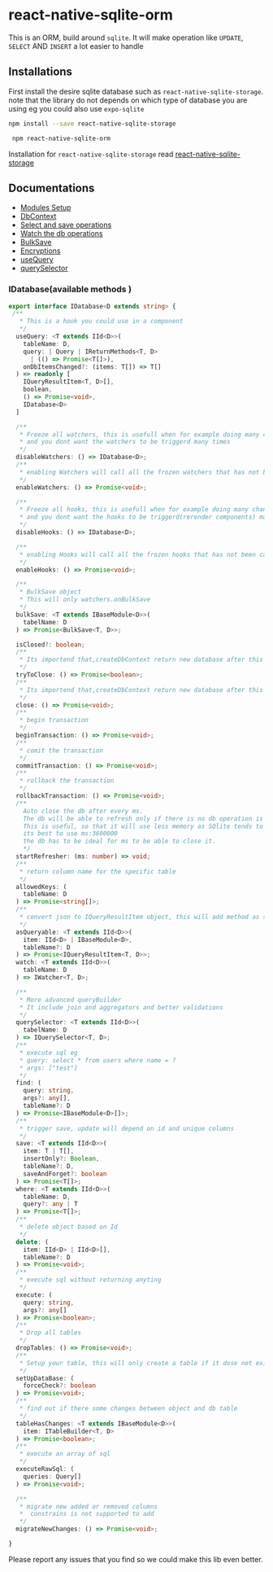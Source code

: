 # react-native-sqlite-orm
 This is an ORM, build around `sqlite`. It will make operation like `UPDATE`, `SELECT` AND `INSERT` a lot easier to handle
 
 ## Installations

First install the desire sqlite database such as `react-native-sqlite-storage`.
note that the library do not depends on which type of database you are using eg you could also use `expo-sqlite`

```sh
npm install --save react-native-sqlite-storage
```

```sh
 npm react-native-sqlite-orm
```
Installation for `react-native-sqlite-storage` read [react-native-sqlite-storage](https://www.npmjs.com/package/react-native-sqlite-storage)

## Documentations
* [Modules Setup](https://github.com/1-AlenToma/react-native-sqlite-orm/blob/main/documentations/SetupModules.md)
* [DbContext](https://github.com/1-AlenToma/react-native-sqlite-orm/blob/main/documentations/dbContexts.md)
* [Select and save operations](https://github.com/1-AlenToma/react-native-sqlite-orm/blob/main/documentations/Select_and_Save.md)
* [Watch the db operations](https://github.com/1-AlenToma/react-native-sqlite-orm/blob/main/documentations/Watcher.md)
* [BulkSave](https://github.com/1-AlenToma/react-native-sqlite-orm/blob/main/documentations/BulkSave.md)
* [Encryptions](https://github.com/1-AlenToma/react-native-sqlite-orm/blob/main/documentations/Encryptions.md)
* [useQuery](https://github.com/1-AlenToma/react-native-sqlite-orm/blob/main/documentations/useQuery.md)
* [querySelector](https://github.com/1-AlenToma/react-native-sqlite-orm/blob/main/documentations/querySelector.md)


### IDatabase(available methods )
```ts
export interface IDatabase<D extends string> {
 /**
   * This is a hook you could use in a component
   */
  useQuery: <T extends IId<D>>(
    tableName: D,
    query: | Query | IReturnMethods<T, D>
      | (() => Promise<T[]>),
    onDbItemsChanged?: (items: T[]) => T[]
  ) => readonly [
    IQueryResultItem<T, D>[],
    boolean,
    () => Promise<void>,
    IDatabase<D>
  ]

  /**
   * Freeze all watchers, this is usefull when for example doing many changes to the db
   * and you dont want the watchers to be triggerd many times
   */
  disableWatchers: () => IDatabase<D>;
  /**
   * enabling Watchers will call all the frozen watchers that has not been called when it was frozen
   */
  enableWatchers: () => Promise<void>;

  /**
   * Freeze all hooks, this is usefull when for example doing many changes to the db
   * and you dont want the hooks to be triggerd(rerender components) many times
   */
  disableHooks: () => IDatabase<D>;

  /**
   * enabling Hooks will call all the frozen hooks that has not been called when it was frozen
   */
  enableHooks: () => Promise<void>;

  /**
   * BulkSave object
   * This will only watchers.onBulkSave
   */
  bulkSave: <T extends IBaseModule<D>>(
    tabelName: D
  ) => Promise<BulkSave<T, D>>;

  isClosed?: boolean;
  /**
   * Its importend that,createDbContext return new database after this is triggered
   */
  tryToClose: () => Promise<boolean>;
  /**
   * Its importend that,createDbContext return new database after this is triggered
   */
  close: () => Promise<void>;
  /**
   * begin transaction
   */
  beginTransaction: () => Promise<void>;
  /**
   * comit the transaction
   */
  commitTransaction: () => Promise<void>;
  /**
   * rollback the transaction
   */
  rollbackTransaction: () => Promise<void>;
  /**
    Auto close the db after every ms.
    The db will be able to refresh only if there is no db operation is ongoing.
    This is useful, so that it will use less memory as SQlite tends to store transaction in memories which causes the increase in memory over time.
    its best to use ms:3600000
    the db has to be ideal for ms to be able to close it.
    */
  startRefresher: (ms: number) => void;
  /**
   * return column name for the specific table
   */
  allowedKeys: (
    tableName: D
  ) => Promise<string[]>;
  /**
   * convert json to IQueryResultItem object, this will add method as saveChanges, update and delete methods to an object
   */
  asQueryable: <T extends IId<D>>(
    item: IId<D> | IBaseModule<D>,
    tableName?: D
  ) => Promise<IQueryResultItem<T, D>>;
  watch: <T extends IId<D>>(
    tableName: D
  ) => IWatcher<T, D>;

  /**
   * More advanced queryBuilder
   * It include join and aggregators and better validations
   */
  querySelector: <T extends IId<D>>(
    tabelName: D
  ) => IQuerySelector<T, D>;
  /**
   * execute sql eg
   * query: select * from users where name = ?
   * args: ["test"]
   */
  find: (
    query: string,
    args?: any[],
    tableName?: D
  ) => Promise<IBaseModule<D>[]>;
  /**
   * trigger save, update will depend on id and unique columns
   */
  save: <T extends IId<D>>(
    item: T | T[],
    insertOnly?: Boolean,
    tableName?: D,
    saveAndForget?: boolean
  ) => Promise<T[]>;
  where: <T extends IId<D>>(
    tableName: D,
    query?: any | T
  ) => Promise<T[]>;
  /**
   * delete object based on Id
   */
  delete: (
    item: IId<D> | IId<D>[],
    tableName?: D
  ) => Promise<void>;
  /**
   * execute sql without returning anyting
   */
  execute: (
    query: string,
    args?: any[]
  ) => Promise<boolean>;
  /**
   * Drop all tables
   */
  dropTables: () => Promise<void>;
  /**
   * Setup your table, this will only create a table if it dose not exist
   */
  setUpDataBase: (
    forceCheck?: boolean
  ) => Promise<void>;
  /**
   * find out if there some changes between object and db table
   */
  tableHasChanges: <T extends IBaseModule<D>>(
    item: ITableBuilder<T, D>
  ) => Promise<boolean>;
  /**
   * execute an array of sql
   */
  executeRawSql: (
    queries: Query[]
  ) => Promise<void>;

  /**
   * migrate new added or removed columns
   *  constrains is not supported to add
   */
  migrateNewChanges: () => Promise<void>;

}

```

Please report any issues that you find so we could make this lib even better.

